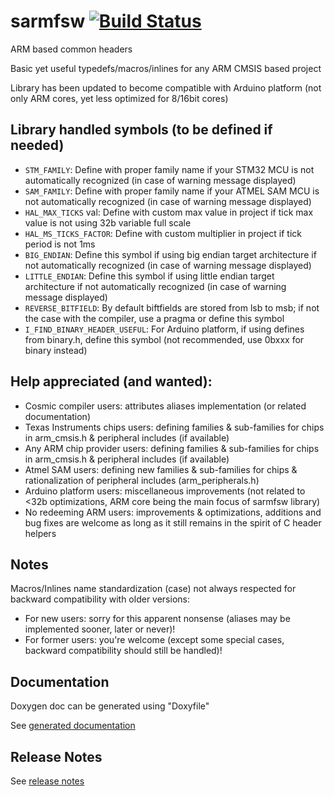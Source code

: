 # sarmfsw [![Build Status](https://travis-ci.com/SMFSW/sarmfsw.svg?branch=master)](https://travis-ci.com/SMFSW/sarmfsw)

ARM based common headers

Basic yet useful typedefs/macros/inlines for any ARM CMSIS based project

Library has been updated to become compatible with Arduino platform
(not only ARM cores, yet less optimized for 8/16bit cores)

## Library handled symbols (to be defined if needed)

* `STM_FAMILY`: Define with proper family name if your STM32 MCU is not automatically recognized (in case of warning message displayed)
* `SAM_FAMILY`: Define with proper family name if your ATMEL SAM MCU is not automatically recognized (in case of warning message displayed)
* `HAL_MAX_TICKS` val: Define with custom max value in project if tick max value is not using 32b variable full scale
* `HAL_MS_TICKS_FACTOR`: Define with custom multiplier in project if tick period is not 1ms
* `BIG_ENDIAN`: Define this symbol if using big endian target architecture if not automatically recognized (in case of warning message displayed)
* `LITTLE_ENDIAN`: Define this symbol if using little endian target architecture if not automatically recognized (in case of warning message displayed)
* `REVERSE_BITFIELD`: By default biftfields are stored from lsb to msb; if not the case with the compiler, use a pragma or define this symbol
* `I_FIND_BINARY_HEADER_USEFUL`: For Arduino platform, if using defines from binary.h, define this symbol (not recommended, use 0bxxx for binary instead)

## Help appreciated (and wanted):

* Cosmic compiler users: attributes aliases implementation (or related documentation)
* Texas Instruments chips users: defining families & sub-families for chips in arm_cmsis.h & peripheral includes (if available)
* Any ARM chip provider users: defining families & sub-families for chips in arm_cmsis.h & peripheral includes (if available)
* Atmel SAM users: defining new families & sub-families for chips & rationalization of peripheral includes (arm_peripherals.h)
* Arduino platform users: miscellaneous improvements (not related to <32b optimizations, ARM core being the main focus of sarmfsw library) 
* No redeeming ARM users: improvements & optimizations, additions and bug fixes are welcome as long as it still remains in the spirit of C header helpers 

## Notes

Macros/Inlines name standardization (case) not always respected for backward compatibility with older versions:
- For new users: sorry for this apparent nonsense (aliases may be implemented sooner, later or never)!
- For former users: you're welcome (except some special cases, backward compatibility should still be handled)!
 
## Documentation

Doxygen doc can be generated using "Doxyfile"

See [generated documentation](https://smfsw.github.io/sarmfsw/)

## Release Notes

See [release notes](ReleaseNotes.md)
